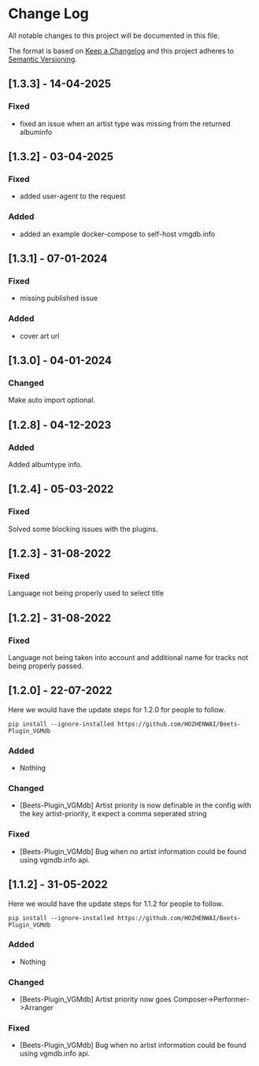 
# Change Log
All notable changes to this project will be documented in this file.
 
The format is based on [Keep a Changelog](http://keepachangelog.com/)
and this project adheres to [Semantic Versioning](http://semver.org/).
 
[comment]: <> (## [Unreleased] - yyyy-mm-dd)
 
[comment]: <> (Here we write upgrading notes for brands. It's a team effort to make them as)

[comment]: <> (straightforward as possible.)
 
[comment]: <> (### Added)

[comment]: <> (- [PROJECTNAME-XXXX]&#40;http://tickets.projectname.com/browse/PROJECTNAME-XXXX&#41;)

[comment]: <> (  MINOR Ticket title goes here.)

[comment]: <> (- [PROJECTNAME-YYYY]&#40;http://tickets.projectname.com/browse/PROJECTNAME-YYYY&#41;)

[comment]: <> (  PATCH Ticket title goes here.)
 
[comment]: <> (### Changed)
 
[comment]: <> (### Fixed)
## [1.3.3] - 14-04-2025
### Fixed 
- fixed an issue when an artist type was missing from the returned albuminfo


## [1.3.2] - 03-04-2025
### Fixed 
- added user-agent to the request
### Added
- added an example docker-compose to self-host vmgdb.info

## [1.3.1] - 07-01-2024
### Fixed 
- missing published issue
### Added
- cover art url
## [1.3.0] - 04-01-2024
### Changed
Make auto import optional.

## [1.2.8] - 04-12-2023 
### Added
Added albumtype info.

## [1.2.4] - 05-03-2022 
### Fixed
Solved some blocking issues with the plugins.

## [1.2.3] - 31-08-2022 
### Fixed
Language not being properly used to select title

## [1.2.2] - 31-08-2022 
### Fixed
Language not being taken into account and additional name for tracks not being properly passed.

## [1.2.0] - 22-07-2022
  
Here we would have the update steps for 1.2.0 for people to follow.

```
pip install --ignore-installed https://github.com/HOZHENWAI/Beets-Plugin_VGMdb
```
### Added

- Nothing

### Changed
  
- [Beets-Plugin_VGMdb]
  Artist priority is now definable in the config with the key artist-priority, it expect a comma seperated string 
 
### Fixed
 
- [Beets-Plugin_VGMdb]
  Bug when no artist information could be found using vgmdb.info api.
  

## [1.1.2] - 31-05-2022
  
Here we would have the update steps for 1.1.2 for people to follow.

```
pip install --ignore-installed https://github.com/HOZHENWAI/Beets-Plugin_VGMdb
```
### Added

- Nothing

### Changed
  
- [Beets-Plugin_VGMdb]
  Artist priority now goes Composer->Performer->Arranger
 
### Fixed
 
- [Beets-Plugin_VGMdb]
  Bug when no artist information could be found using vgmdb.info api.
  